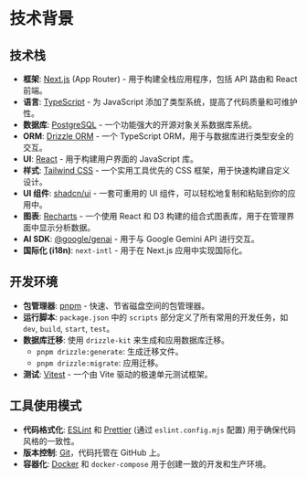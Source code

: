 # 技术背景

## 技术栈

- **框架**: [Next.js](https.nextjs.org/) (App Router) - 用于构建全栈应用程序，包括 API 路由和 React 前端。
- **语言**: [TypeScript](https://www.typescriptlang.org/) - 为 JavaScript 添加了类型系统，提高了代码质量和可维护性。
- **数据库**: [PostgreSQL](https://www.postgresql.org/) - 一个功能强大的开源对象关系数据库系统。
- **ORM**: [Drizzle ORM](https://orm.drizzle.team/) - 一个 TypeScript ORM，用于与数据库进行类型安全的交互。
- **UI**: [React](https://react.dev/) - 用于构建用户界面的 JavaScript 库。
- **样式**: [Tailwind CSS](https://tailwindcss.com/) - 一个实用工具优先的 CSS 框架，用于快速构建自定义设计。
- **UI 组件**: [shadcn/ui](https://ui.shadcn.com/) - 一套可重用的 UI 组件，可以轻松地复制和粘贴到你的应用中。
- **图表**: [Recharts](https://recharts.org/) - 一个使用 React 和 D3 构建的组合式图表库，用于在管理界面中显示分析数据。
- **AI SDK**: [@google/genai](https://github.com/google/generative-ai-js) - 用于与 Google Gemini API 进行交互。
- **国际化 (i18n)**: `next-intl` - 用于在 Next.js 应用中实现国际化。

## 开发环境

- **包管理器**: [pnpm](https://pnpm.io/) - 快速、节省磁盘空间的包管理器。
- **运行脚本**: `package.json` 中的 `scripts` 部分定义了所有常用的开发任务，如 `dev`, `build`, `start`, `test`。
- **数据库迁移**: 使用 `drizzle-kit` 来生成和应用数据库迁移。
  - `pnpm drizzle:generate`: 生成迁移文件。
  - `pnpm drizzle:migrate`: 应用迁移。
- **测试**: [Vitest](https.vitest.dev/) - 一个由 Vite 驱动的极速单元测试框架。

## 工具使用模式

- **代码格式化**: [ESLint](https://eslint.org/) 和 [Prettier](https://prettier.io/) (通过 `eslint.config.mjs` 配置) 用于确保代码风格的一致性。
- **版本控制**: [Git](https://git-scm.com/)，代码托管在 GitHub 上。
- **容器化**: [Docker](https://www.docker.com/) 和 `docker-compose` 用于创建一致的开发和生产环境。
